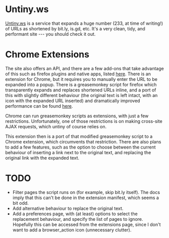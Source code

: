 Untiny.ws
=========

[Untiny.ws](http://untiny.ws) is a service that expands a huge number
(233, at time of writing!) of URLs as shortened by bit.ly, is.gd, etc.
It's a very clean, tidy, and performant site --- you should check it
out.

Chrome Extensions
=================

The site also offers an API, and there are a few add-ons that take
advantage of this such as firefox plugins and native apps, listed
[here](http://untiny.ws/extra/).  There is an extension for Chrome,
but it requires you to manually enter the URL to be expanded into a
popup.  There is a greasemonkey script for firefox which transparently
expands and replaces shortened URLs inline, and a port of this with
slightly different behaviour (the original text is left intact, with
an icon with the expanded URL inserted) and dramatically improved
performance can be found
[here](http://github.com/markhepburn/untiny-greasemonkey).

Chrome can run greasemonkey scripts as extensions, with just a few
restrictions.  Unfortunately, one of those restrictions is on making
cross-site AJAX requests, which untiny of course relies on.

This extension then is a port of that modified greasemonkey script to
a Chrome extension, which circumvents that restriction.  There are
also plans to add a few features, such as the option to choose between
the current behaviour of inserting a link next to the original text,
and replacing the original link with the expanded text.

TODO
====

 * Filter pages the script runs on (for example, skip bit.ly itself).
   The docs imply that this can't be done in the extension manifest,
   which seems a bit odd.
 * Add alternative behaviour to replace the original text.
 * Add a preferences page, with (at least) options to select the
   replacement behaviour, and specify the list of pages to ignore.
   Hopefully this can be accessed from the extensions page, since I
   don't want to add a browser_action icon (unnecessary clutter).

